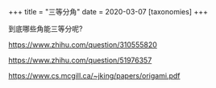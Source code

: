 +++
title = "三等分角"
date = 2020-03-07
[taxonomies]
+++

<p>到底哪些角能三等分呢?</p><p><a href="href=\"https://www.zhihu.com/question/310555820\"">https://www.zhihu.com/question/310555820</a></p><p><a href="href=\"https://www.zhihu.com/question/51976357\"">https://www.zhihu.com/question/51976357</a></p><p><a href="href=\"https://www.cs.mcgill.ca/~jking/papers/origami.pdf\"">https://www.cs.mcgill.ca/~jking/papers/origami.pdf</a></p>
